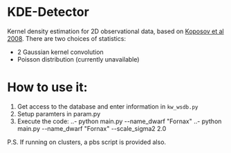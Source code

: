 # KDE-Detector
Kernel density estimation for 2D observational data, based on [Koposov et al 2008](http://cdsads.u-strasbg.fr/abs/2008ApJ...686..279K). There are two choices of statistics:
- 2 Gaussian kernel convolution
- Poisson distribution (currently unavailable)


# How to use it:
1. Get access to the database and enter information in `kw_wsdb.py`
2. Setup paramters in param.py
3. Execute the code:
..- python  main.py  --name_dwarf  "Fornax"
..- python  main.py  --name_dwarf  "Fornax"  --scale_sigma2  2.0



P.S. If running on clusters, a pbs script is provided also.
